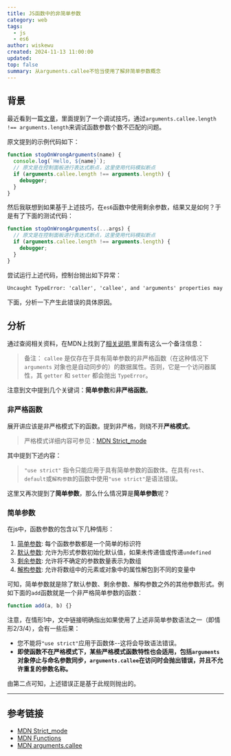 ```yaml
---
title: JS函数中的非简单参数
category: web
tags:
  - js
  - es6
author: wiskewu
created: 2024-11-13 11:00:00
updated: 
top: false
summary: 从arguments.callee不恰当使用了解非简单参数概念
---
```


## 背景

最近看到一篇[文章](https://alan.norbauer.com/articles/browser-debugging-tricks#break-on-function-arity-mismatch)，里面提到了一个调试技巧，通过`arguments.callee.length !== arguments.length`来调试函数参数个数不匹配的问题。

原文提到的示例代码如下：

```js
function stopOnWrongArguments(name) {
  console.log(`Hello, ${name}`);
  // 原文是在控制面板进行表达式断点，这里使用代码模拟断点
  if (arguments.callee.length !== arguments.length) {
    debugger;
  }
}
```

然后我联想到如果基于上述技巧，在`es6`函数中使用剩余参数，结果又是如何？于是有了下面的测试代码：

```js
function stopOnWrongArguments(...args) {
  // 原文是在控制面板进行表达式断点，这里使用代码模拟断点
  if (arguments.callee.length !== arguments.length) {
    debugger;
  }
}
```

尝试运行上述代码，控制台抛出如下异常：

```txt
Uncaught TypeError: 'caller', 'callee', and 'arguments' properties may not be accessed on strict mode functions or the arguments objects for calls to them
```

下面，分析一下产生此错误的具体原因。

## 分析

通过查阅相关资料，在MDN上找到了[相关说明](https://developer.mozilla.org/zh-CN/docs/Web/JavaScript/Reference/Functions/arguments/callee),里面有这么一个备注信息：

> 备注： `callee` 是仅存在于具有简单参数的非严格函数（在这种情况下 `arguments` 对象也是自动同步的）的数据属性。否则，它是一个访问器属性，其 `getter` 和 `setter` 都会抛出 `TypeError`。

注意到文中提到几个关键词：**简单参数**和**非严格函数**。

### 非严格函数

展开讲应该是非严格模式下的函数。提到非严格，则绕不开**严格模式**。

> 严格模式详细内容可参见：[MDN Strict_mode](https://mdn.org.cn/en-US/docs/Web/JavaScript/Reference/Strict_mode)

其中提到下述内容：

> `"use strict"` 指令只能应用于具有简单参数的函数体。在具有`rest`、`default`或`解构参数`的函数中使用`"use strict"`是语法错误。

这里又再次提到了**简单参数**，那么什么情况算是**简单参数**呢？

### 简单参数

在js中，函数参数的包含以下几种情形：

1. [简单参数](https://mdn.org.cn/en-US/docs/Web/JavaScript/Reference/Functions#function_parameters): 每个函数参数都是一个简单的标识符
2. [默认参数](https://mdn.org.cn/en-US/docs/Web/JavaScript/Reference/Functions/Default_parameters): 允许为形式参数初始化默认值，如果未传递值或传递`undefined`
3. [剩余参数](https://mdn.org.cn/en-US/docs/Web/JavaScript/Reference/Functions/rest_parameters): 允许将不确定的参数数量表示为数组
4. [解构参数](https://mdn.org.cn/en-US/docs/Web/JavaScript/Reference/Operators/Destructuring_assignment): 允许将数组中的元素或对象中的属性解包到不同的变量中

可知，简单参数就是除了默认参数、剩余参数、解构参数之外的其他参数形式。例如下面的`add`函数就是一个非严格简单参数的函数：

```js
function add(a, b) {}
```

注意，在情形1中，文中链接明确指出如果使用了上述非简单参数语法之一（即情形2/3/4），会有一些后果：

- 您不能将`"use strict"`应用于函数体--这将会导致语法错误。
- **即使函数不在严格模式下，某些严格模式函数特性也会适用，包括`arguments`对象停止与命名参数同步，`arguments.callee`在访问时会抛出错误，并且不允许重复的参数名称。**

由第二点可知，上述错误正是基于此规则抛出的。

---

## 参考链接

- [MDN Strict_mode](https://mdn.org.cn/en-US/docs/Web/JavaScript/Reference/Strict_mode)
- [MDN Functions](https://mdn.org.cn/en-US/docs/Web/JavaScript/Reference/Functions#function_parameters)
- [MDN arguments.callee](https://mdn.org.cn/en-US/docs/Web/JavaScript/Reference/Functions/arguments/callee)
